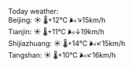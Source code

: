 Today weather:  
Beijing: ☀️ 🌡️+12°C 🌬️↘15km/h  
Tianjin: ☀️ 🌡️+11°C 🌬️↓19km/h  
Shijiazhuang: ☀️ 🌡️+14°C 🌬️↙15km/h  
Tangshan: ☀️ 🌡️+10°C 🌬️↙16km/h  
